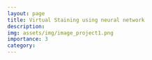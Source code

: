```yaml
---
layout: page
title: Virtual Staining using neural network
description: 
img: assets/img/image_project1.png
importance: 3
category: 
---
```


